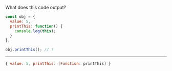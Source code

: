 What does this code output?

```js
const obj = {
  value: 5,
  printThis: function() {
    console.log(this);
  }
};

obj.printThis(); // ?
```
---

```js
{ value: 5, printThis: [Function: printThis] }
```
